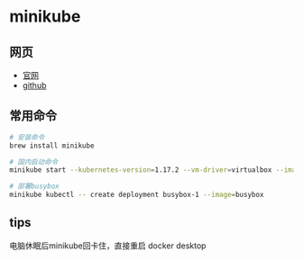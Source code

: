 # minikube

## 网页

- [官网](https://minikube.sigs.k8s.io/docs/)
- [github](https://github.com/kubernetes/minikube)

## 常用命令

```bash
# 安装命令
brew install minikube

# 国内启动命令
minikube start --kubernetes-version=1.17.2 --vm-driver=virtualbox --image-repository registry.aliyuncs.com/google_containers --image-mirror-country cn --iso-url=https://kubernetes.oss-cn-hangzhou.aliyuncs.com/minikube/iso/minikube-v1.7.0.iso --registry-mirror=https://qud0jcbl.mirror.aliyuncs.com

# 部署busybox
minikube kubectl -- create deployment busybox-1 --image=busybox
```

## tips

电脑休眠后minikube回卡住，直接重启 docker desktop
